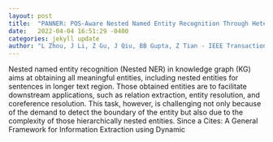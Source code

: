 ```yaml
---
layout: post
title:  "PANNER: POS-Aware Nested Named Entity Recognition Through Heterogeneous Graph Neural Network"
date:   2022-04-04 16:51:29 -0400
categories: jekyll update
author: "L Zhou, J Li, Z Gu, J Qiu, BB Gupta, Z Tian - IEEE Transactions on Computational , 2022"
---
```

Nested named entity recognition (Nested NER) in knowledge graph (KG) aims at obtaining all meaningful entities, including nested entities for sentences in longer text region. Those obtained entities are to facilitate downstream applications, such as relation extraction, entity resolution, and coreference resolution. This task, however, is challenging not only because of the demand to detect the boundary of the entity but also due to the complexity of those hierarchically nested entities. Since a Cites: A General Framework for Information Extraction using Dynamic
